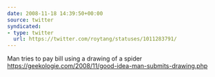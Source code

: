 ```yaml
---
date: 2008-11-18 14:39:50+00:00
source: twitter
syndicated:
- type: twitter
  url: https://twitter.com/roytang/statuses/1011283791/
---
```


Man tries to pay bill using a drawing of a spider https://geekologie.com/2008/11/good-idea-man-submits-drawing.php